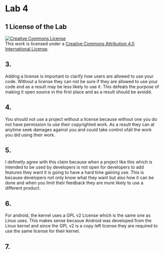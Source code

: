 # Lab 4


## 1 License of the Lab
<a rel="license" href="http://creativecommons.org/licenses/by/4.0/"><img alt="Creative Commons License" style="border-width:0" src="https://i.creativecommons.org/l/by/4.0/88x31.png" /></a><br />This work is licensed under a <a rel="license" href="http://creativecommons.org/licenses/by/4.0/">Creative Commons Attribution 4.0 International License</a>.


## 3. 

Adding a license is important to clarify how users are allowed to use your code.  Without a license they can not be sure if they are allowed to use your code and as a result may be less likely to use it.  This defeats the purpose of making it open source in the first place and as a result should be avoidd.

## 4.

You should not use a project without a license because without one you do not have permission to use their copyrighted work.  As a result they can at anytime seek damages against you and could take control ofall the work you did using their work.

## 5. 

I definetly agree with this claim because when a project like this which is intended to be used by developers is not open for developers to add features they want it is going to have a hard time gaining use.  This is because developers not only know what they want but also how it can be done and when you limit their feedback they are more likely to use a different product.

## 6.

For android, the kernel uses a GPL v2 License which is the same one as Linux uses.  This makes sense becasue Android was developed from the Linux kernel and since the GPL v2 is a copy left license they are required to use the same license for their kernel.  

## 7.



